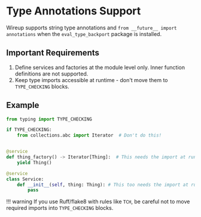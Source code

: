 # Type Annotations Support

Wireup supports string type annotations and `from __future__ import annotations` when the `eval_type_backport` package is installed.

## Important Requirements

1. Define services and factories at the module level only. Inner function definitions are not supported.
2. Keep type imports accessible at runtime - don't move them to `TYPE_CHECKING` blocks.

## Example

```python
from typing import TYPE_CHECKING

if TYPE_CHECKING:
    from collections.abc import Iterator  # Don't do this!


@service
def thing_factory() -> Iterator[Thing]:  # This needs the import at runtime
    yield Thing()

@service
class Service:
    def __init__(self, thing: Thing): # This too needs the import at runtime
        pass
```

!!! warning
    If you use Ruff/flake8 with rules like `TCH`, be careful not to move required imports into `TYPE_CHECKING` blocks.